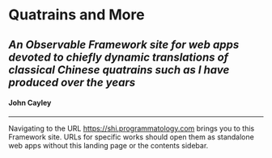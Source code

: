 # Quatrains and More
## *An Observable Framework site for web apps devoted to chiefly dynamic translations of classical Chinese quatrains such as I have produced over the years*

#### John Cayley
----

Navigating to the URL https://shi.programmatology.com brings you to this Framework site. URLs for specific works should open them as standalone web apps without this landing page or the contents sidebar.

